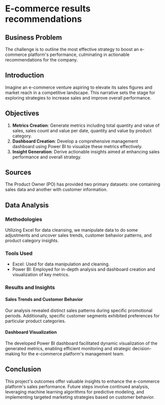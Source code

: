 # E-commerce results recommendations

## Business Problem

The challenge is to outline the most effective strategy to boost an e-commerce platform's performance, culminating in actionable recommendations for the company.

## Introduction

Imagine an e-commerce venture aspiring to elevate its sales figures and market reach in a competitive landscape. This narrative sets the stage for exploring strategies to increase sales and improve overall performance.

## Objectives

1. **Metrics Creation**: Generate metrics including total quantity and value of sales, sales count and value per date, quantity and value by product category.
2. **Dashboard Creation**: Develop a comprehensive management dashboard using Power BI to visualize these metrics effectively.
3. **Insight Generation**: Derive actionable insights aimed at enhancing sales performance and overall strategy.

## Sources

The Product Owner (PO) has provided two primary datasets: one containing sales data and another with customer information.

## Data Analysis

### Methodologies
Utilizing Excel for data cleansing, we manipulate data to do some adjustments and uncover sales trends, customer behavior patterns, and product category insights.

### Tools Used
- Excel: Used for data manipulation and cleaning.
- Power BI: Employed for in-depth analysis and dashboard creation and visualization of key metrics.

### Results and Insights

#### Sales Trends and Customer Behavior
Our analysis revealed distinct sales patterns during specific promotional periods. Additionally, specific customer segments exhibited preferences for particular product categories.

#### Dashboard Visualization
The developed Power BI dashboard facilitated dynamic visualization of the generated metrics, enabling efficient monitoring and strategic decision-making for the e-commerce platform's management team.

## Conclusion

This project's outcomes offer valuable insights to enhance the e-commerce platform's sales performance. Future steps involve continued analysis, leveraging machine learning algorithms for predictive modeling, and implementing targeted marketing strategies based on customer behavior.

